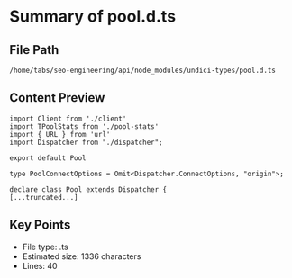 # Summary of pool.d.ts
  
## File Path
`/home/tabs/seo-engineering/api/node_modules/undici-types/pool.d.ts`

## Content Preview
```
import Client from './client'
import TPoolStats from './pool-stats'
import { URL } from 'url'
import Dispatcher from "./dispatcher";

export default Pool

type PoolConnectOptions = Omit<Dispatcher.ConnectOptions, "origin">;

declare class Pool extends Dispatcher {
[...truncated...]
```

## Key Points
- File type: .ts
- Estimated size: 1336 characters
- Lines: 40
